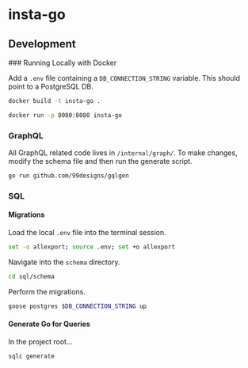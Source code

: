 # insta-go

## Development

### Running Locally with Docker

Add a `.env` file containing a `DB_CONNECTION_STRING` variable. This should point to a PostgreSQL DB.

```bash
docker build -t insta-go .

docker run -p 8080:8080 insta-go
```

### GraphQL

All GraphQL related code lives in `/internal/graph/`. To make changes, modify the schema file and then run the generate script.

```bash
go run github.com/99designs/gqlgen 
```

### SQL

#### Migrations

Load the local `.env` file into the terminal session.

```bash
set -o allexport; source .env; set +o allexport
```

Navigate into the `schema` directory.

```bash
cd sql/schema
```

Perform the migrations.

```bash
goose postgres $DB_CONNECTION_STRING up 
```

#### Generate Go for Queries

In the project root...

```bash
sqlc generate
```
